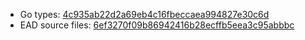 * Go types: [4c935ab22d2a69eb4c16fbeccaea994827e30c6d](https://github.com/NYULibraries/dlts-finding-aids-ead-go-packages/commit/4c935ab22d2a69eb4c16fbeccaea994827e30c6d)
* EAD source files: [6ef3270f09b86942416b28ecffb5eea3c95abbbc](https://github.com/NYULibraries/dlts-finding-aids-ead-sample-set-2/commit/6ef3270f09b86942416b28ecffb5eea3c95abbbc)
